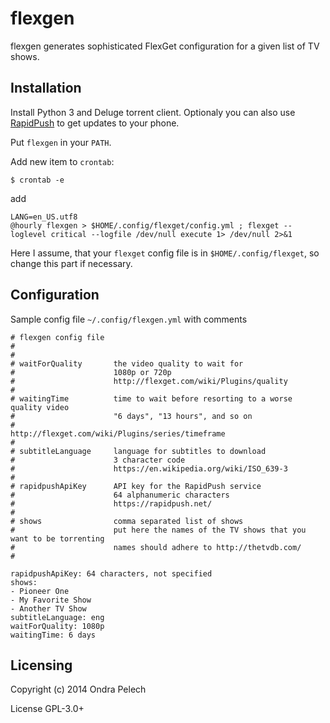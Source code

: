 flexgen
=======

flexgen generates sophisticated FlexGet configuration for a given list of TV shows.

Installation
-------------

Install Python 3 and Deluge torrent client. Optionaly you can also use [RapidPush](https://rapidpush.net/) to get updates to your phone.

Put `flexgen` in your `PATH`.

Add new item to `crontab`:

```
$ crontab -e
```

add

```
LANG=en_US.utf8
@hourly flexgen > $HOME/.config/flexget/config.yml ; flexget --loglevel critical --logfile /dev/null execute 1> /dev/null 2>&1
```

Here I assume, that your `flexget` config file is in `$HOME/.config/flexget`, so change this part if necessary.


Configuration
-------------

Sample config file `~/.config/flexgen.yml` with comments

```
# flexgen config file
#
#
# waitForQuality       the video quality to wait for
#                      1080p or 720p
#                      http://flexget.com/wiki/Plugins/quality
#
# waitingTime          time to wait before resorting to a worse quality video
#                      "6 days", "13 hours", and so on
#                      http://flexget.com/wiki/Plugins/series/timeframe
#
# subtitleLanguage     language for subtitles to download
#                      3 character code
#                      https://en.wikipedia.org/wiki/ISO_639-3
#
# rapidpushApiKey      API key for the RapidPush service
#                      64 alphanumeric characters
#                      https://rapidpush.net/
#
# shows                comma separated list of shows
#                      put here the names of the TV shows that you want to be torrenting
#                      names should adhere to http://thetvdb.com/
#

rapidpushApiKey: 64 characters, not specified
shows:
- Pioneer One
- My Favorite Show
- Another TV Show
subtitleLanguage: eng
waitForQuality: 1080p
waitingTime: 6 days
```


Licensing
------------
Copyright (c) 2014 Ondra Pelech

License GPL-3.0+

